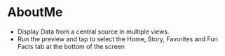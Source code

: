 # AboutMe
 - Display Data from a central source in multiple views.
- Run the preview and tap to select the Home, Story, Favorites and Fun Facts tab at the bottom of the screen
